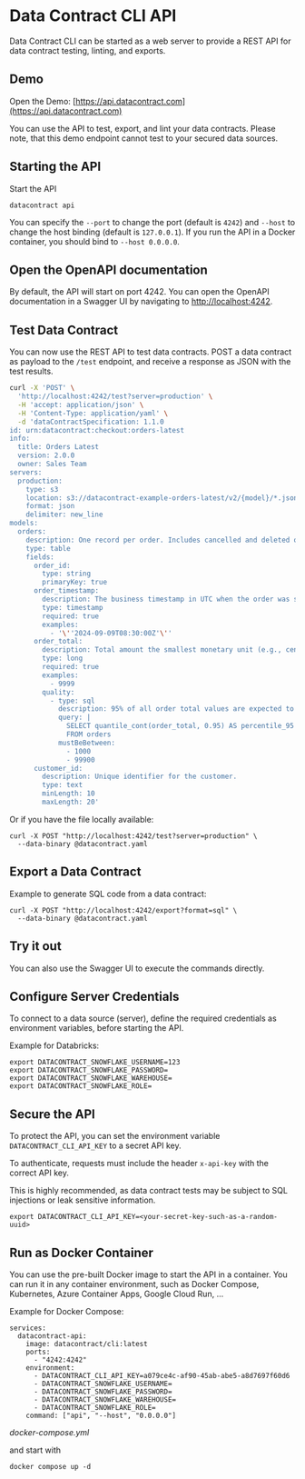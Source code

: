 # Data Contract CLI API

Data Contract CLI can be started as a web server to provide a REST API for data contract testing,
linting, and exports.

## Demo

Open the Demo: [https://api.datacontract.com](https://api.datacontract.com)

You can use the API to test, export, and lint your data contracts.
Please note, that this demo endpoint cannot test to your secured data sources.

## Starting the API

Start the API

```
datacontract api
```

You can specify the `--port` to change the port (default is `4242`) and
`--host` to change the host binding (default is `127.0.0.1`).
If you run the API in a Docker container, you should bind to `--host 0.0.0.0`.

## Open the OpenAPI documentation

By default, the API will start on port 4242.
You can open the OpenAPI documentation in a Swagger UI by navigating
to [http://localhost:4242](http://localhost:4242).

## Test Data Contract

You can now use the REST API to test data contracts.
POST a data contract as payload to the `/test` endpoint, and receive a response as JSON with the
test results.

```bash
curl -X 'POST' \
  'http://localhost:4242/test?server=production' \
  -H 'accept: application/json' \
  -H 'Content-Type: application/yaml' \
  -d 'dataContractSpecification: 1.1.0
id: urn:datacontract:checkout:orders-latest
info:
  title: Orders Latest
  version: 2.0.0
  owner: Sales Team
servers:
  production:
    type: s3
    location: s3://datacontract-example-orders-latest/v2/{model}/*.json
    format: json
    delimiter: new_line
models:
  orders:
    description: One record per order. Includes cancelled and deleted orders.
    type: table
    fields:
      order_id:
        type: string
        primaryKey: true
      order_timestamp:
        description: The business timestamp in UTC when the order was successfully registered in the source system and the payment was successful.
        type: timestamp
        required: true
        examples:
          - '\''2024-09-09T08:30:00Z'\''
      order_total:
        description: Total amount the smallest monetary unit (e.g., cents).
        type: long
        required: true
        examples:
          - 9999
        quality:
          - type: sql
            description: 95% of all order total values are expected to be between 10 and 499 EUR.
            query: |
              SELECT quantile_cont(order_total, 0.95) AS percentile_95
              FROM orders
            mustBeBetween:
              - 1000
              - 99900
      customer_id:
        description: Unique identifier for the customer.
        type: text
        minLength: 10
        maxLength: 20'
```

Or if you have the file locally available:

```
curl -X POST "http://localhost:4242/test?server=production" \
  --data-binary @datacontract.yaml
```

## Export a Data Contract

Example to generate SQL code from a data contract:

```
curl -X POST "http://localhost:4242/export?format=sql" \
  --data-binary @datacontract.yaml
```

## Try it out

You can also use the Swagger UI to execute the commands directly.

## Configure Server Credentials

To connect to a data source (server), define the required credentials as environment variables,
before starting the API.

Example for Databricks:

```
export DATACONTRACT_SNOWFLAKE_USERNAME=123
export DATACONTRACT_SNOWFLAKE_PASSWORD=
export DATACONTRACT_SNOWFLAKE_WAREHOUSE=
export DATACONTRACT_SNOWFLAKE_ROLE=
```

## Secure the API

To protect the API, you can set the environment variable `DATACONTRACT_CLI_API_KEY` to a secret API
key.

To authenticate, requests must include the header `x-api-key` with the    
correct API key.

This is highly recommended, as data contract tests may be subject to SQL injections or leak
sensitive information.

```
export DATACONTRACT_CLI_API_KEY=<your-secret-key-such-as-a-random-uuid>
```

## Run as Docker Container

You can use the pre-built Docker image to start the API in a container.
You can run it in any container environment, such as Docker Compose, Kubernetes, Azure Container
Apps, Google Cloud Run, ...

Example for Docker Compose:

```
services:
  datacontract-api:
    image: datacontract/cli:latest
    ports:
      - "4242:4242"
    environment:
      - DATACONTRACT_CLI_API_KEY=a079ce4c-af90-45ab-abe5-a8d7697f60d6
      - DATACONTRACT_SNOWFLAKE_USERNAME=
      - DATACONTRACT_SNOWFLAKE_PASSWORD=
      - DATACONTRACT_SNOWFLAKE_WAREHOUSE=
      - DATACONTRACT_SNOWFLAKE_ROLE=
    command: ["api", "--host", "0.0.0.0"]
```

_docker-compose.yml_

and start with

```
docker compose up -d
```